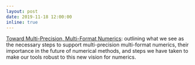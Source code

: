 ```yaml
---
layout: post
date: 2019-11-18 12:00:00
inline: true
---
```


<a href="https://ieeexplore.ieee.org/document/8951033">Toward Multi-Precision, Multi-Format Numerics</a>: outlining what we see as the necessary steps to support multi-precision multi-format numerics, their importance in the future of numerical methods, and steps we have taken to make our tools robust to this new vision for numerics.
